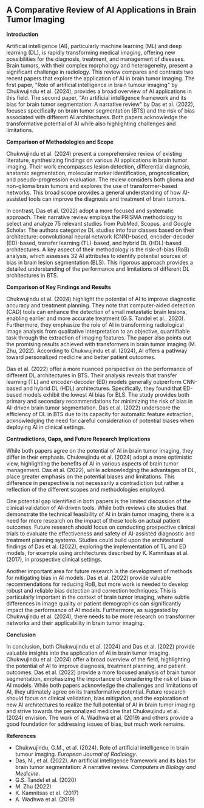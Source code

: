 ## A Comparative Review of AI Applications in Brain Tumor Imaging

**Introduction**

Artificial intelligence (AI), particularly machine learning (ML) and deep learning (DL), is rapidly transforming medical imaging, offering new possibilities for the diagnosis, treatment, and management of diseases. Brain tumors, with their complex morphology and heterogeneity, present a significant challenge in radiology. This review compares and contrasts two recent papers that explore the application of AI in brain tumor imaging. The first paper, "Role of artificial intelligence in brain tumour imaging" by Chukwujindu et al. (2024), provides a broad overview of AI applications in this field. The second paper, "An artificial intelligence framework and its bias for brain tumor segmentation: A narrative review" by Das et al. (2022), focuses specifically on brain tumor segmentation (BTS) and the risk of bias associated with different AI architectures. Both papers acknowledge the transformative potential of AI while also highlighting challenges and limitations.

**Comparison of Methodologies and Scope**

Chukwujindu et al. (2024) present a comprehensive review of existing literature, synthesizing findings on various AI applications in brain tumor imaging. Their work encompasses lesion detection, differential diagnosis, anatomic segmentation, molecular marker identification, prognostication, and pseudo-progression evaluation. The review considers both glioma and non-glioma brain tumors and explores the use of transformer-based networks. This broad scope provides a general understanding of how AI-assisted tools can improve the diagnosis and treatment of brain tumors.

In contrast, Das et al. (2022) adopt a more focused and systematic approach. Their narrative review employs the PRISMA methodology to select and analyze 75 relevant studies from PubMed, Scopus, and Google Scholar. The authors categorize DL studies into four classes based on their architecture: convolutional neural network (CNN)-based, encoder-decoder (ED)-based, transfer learning (TL)-based, and hybrid DL (HDL)-based architectures. A key aspect of their methodology is the risk-of-bias (RoB) analysis, which assesses 32 AI attributes to identify potential sources of bias in brain lesion segmentation (BLS). This rigorous approach provides a detailed understanding of the performance and limitations of different DL architectures in BTS.

**Comparison of Key Findings and Results**

Chukwujindu et al. (2024) highlight the potential of AI to improve diagnostic accuracy and treatment planning. They note that computer-aided detection (CAD) tools can enhance the detection of small metastatic brain lesions, enabling earlier and more accurate treatment (G.S. Tandel et al., 2020). Furthermore, they emphasize the role of AI in transforming radiological image analysis from qualitative interpretation to an objective, quantifiable task through the extraction of imaging features. The paper also points out the promising results achieved with transformers in brain tumor imaging (M. Zhu, 2022). According to Chukwujindu et al. (2024), AI offers a pathway toward personalized medicine and better patient outcomes.

Das et al. (2022) offer a more nuanced perspective on the performance of different DL architectures in BTS. Their analysis reveals that transfer learning (TL) and encoder-decoder (ED) models generally outperform CNN-based and hybrid DL (HDL) architectures. Specifically, they found that ED-based models exhibit the lowest AI bias for BLS. The study provides both primary and secondary recommendations for minimizing the risk of bias in AI-driven brain tumor segmentation. Das et al. (2022) underscore the efficiency of DL in BTS due to its capacity for automatic feature extraction, acknowledging the need for careful consideration of potential biases when deploying AI in clinical settings.

**Contradictions, Gaps, and Future Research Implications**

While both papers agree on the potential of AI in brain tumor imaging, they differ in their emphasis. Chukwujindu et al. (2024) adopt a more optimistic view, highlighting the benefits of AI in various aspects of brain tumor management. Das et al. (2022), while acknowledging the advantages of DL, place greater emphasis on the potential biases and limitations. This difference in perspective is not necessarily a contradiction but rather a reflection of the different scopes and methodologies employed.

One potential gap identified in both papers is the limited discussion of the clinical validation of AI-driven tools. While both reviews cite studies that demonstrate the technical feasibility of AI in brain tumor imaging, there is a need for more research on the impact of these tools on actual patient outcomes. Future research should focus on conducting prospective clinical trials to evaluate the effectiveness and safety of AI-assisted diagnostic and treatment planning systems. Studies could build upon the architectural findings of Das et al. (2022), exploring the implementation of TL and ED models, for example using architectures described by K. Kamnitsas et al. (2017), in prospective clinical settings.

Another important area for future research is the development of methods for mitigating bias in AI models. Das et al. (2022) provide valuable recommendations for reducing RoB, but more work is needed to develop robust and reliable bias detection and correction techniques. This is particularly important in the context of brain tumor imaging, where subtle differences in image quality or patient demographics can significantly impact the performance of AI models. Furthermore, as suggested by Chukwujindu et al. (2024), there needs to be more research on transformer networks and their applicability in brain tumor imaging.

**Conclusion**

In conclusion, both Chukwujindu et al. (2024) and Das et al. (2022) provide valuable insights into the application of AI in brain tumor imaging. Chukwujindu et al. (2024) offer a broad overview of the field, highlighting the potential of AI to improve diagnosis, treatment planning, and patient outcomes. Das et al. (2022) provide a more focused analysis of brain tumor segmentation, emphasizing the importance of considering the risk of bias in AI models. While both papers acknowledge the challenges and limitations of AI, they ultimately agree on its transformative potential. Future research should focus on clinical validation, bias mitigation, and the exploration of new AI architectures to realize the full potential of AI in brain tumor imaging and strive towards the personalized medicine that Chukwujindu et al. (2024) envision. The work of A. Wadhwa et al. (2019) and others provide a good foundation for addressing issues of bias, but much work remains.

**References**

*   Chukwujindu, G.M., et al. (2024). Role of artificial intelligence in brain tumour imaging. *European Journal of Radiology*.
*   Das, N., et al. (2022). An artificial intelligence framework and its bias for brain tumor segmentation: A narrative review. *Computers in Biology and Medicine*.
*   G.S. Tandel et al. (2020)
*   M. Zhu (2022)
*   K. Kamnitsas et al. (2017)
*   A. Wadhwa et al. (2019)